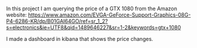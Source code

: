 In this project I am querying the price of a GTX 1080 from the Amazon website: https://www.amazon.com/EVGA-GeForce-Support-Graphics-08G-P4-6286-KR/dp/B01GAI64GO/ref=sr_1_2?s=electronics&ie=UTF8&qid=1489646227&sr=1-2&keywords=gtx+1080

I made a dashboard in kibana that shows the price changes.
